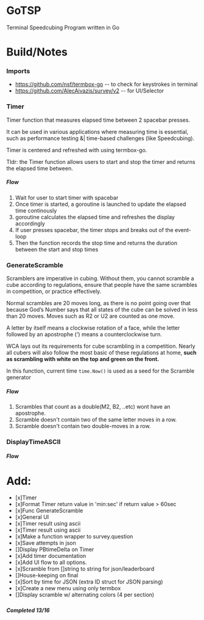 # GoTSP
Terminal Speedcubing Program written in Go


# Build/Notes

### Imports

* https://github.com/nsf/termbox-go -- to check for keystrokes in terminal
* https://github.com/AlecAivazis/survey/v2 -- for UI/Selector

### Timer
Timer function that measures elapsed time between 2 spacebar presses.

It can be used in various applications where measuring time is essential,
such as performance testing &| time-based challenges (like Speedcubing).

Timer is centered and refreshed with using termbox-go.

Tldr: the Timer function allows users to start and stop the timer and returns the elapsed time between.

##### Flow
1. Wait for user to start timer with spacebar
2. Once timer is started, a goroutine is launched to update the elapsed time continously
3. goroutine calculates the elapsed time and refreshes the display accordingly
4. If user presses spacebar, the timer stops and breaks out of the event-loop
5. Then the function records the stop time and returns the duration between the start and stop times 


### GenerateScramble
Scramblers are imperative in cubing. Without them, you cannot scramble a cube according to regulations, ensure that people have the same scrambles in competition, or practice effectively.

Normal scrambles are 20 moves long, as there is no point going over that because God’s Number says that all states of the cube can be solved in less than 20 moves. Moves such as R2 or U2 are counted as one move.

A letter by itself means a clockwise rotation of a face, while the letter followed by an apostrophe (') means a counterclockwise turn.

WCA lays out its requirements for cube scrambling in a competition. Nearly all cubers will also follow the most basic of these regulations at home, **such as scrambling with white on the top and green on the front.**

In this function, current time `time.Now()` is used as a seed for the Scramble generator

##### Flow
1. Scrambles that count as a double(M2, B2, ..etc) wont have an apostrophe.
2. Scramble doesn't contain two of the same letter moves in a row.
3. Scramble doesn't contain two double-moves in a row.


### DisplayTimeASCII
##### Flow

# Add:
- [x]Timer
- [x]Format Timer return value in 'min:sec' if return value > 60sec
- [x]Func GenerateScramble
- [x]General UI
- [x]Timer result using ascii
- [x]Timer result using ascii
- [x]Make a function wrapper to survey.question
- [x]Save attempts in json
- []Display PBtimeDelta on Timer
- [x]Add timer documentation
- [x]Add UI flow to all options.
- [x]Scramble from []string to string for json/leaderboard
- []House-keeping on final
- [x]Sort by time for JSON (extra ID struct for JSON parsing)
- [x]Create a new menu using only termbox
- []Display scramble w/ alternating colors (4 per section)
##### 
***Completed 13/16***


